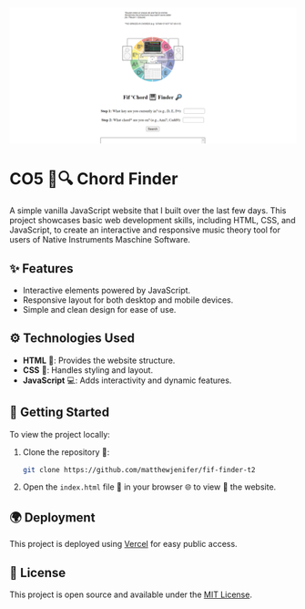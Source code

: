 ![Alt text](/images/fcf.PNG)

# CO5 🎹🔍 Chord Finder

A simple vanilla JavaScript website that I built over the last few days. This project showcases basic web development skills, including HTML, CSS, and JavaScript, to create an interactive  and responsive music theory tool for users of Native Instruments Maschine Software.

## ✨ Features

- Interactive  elements powered by JavaScript.
- Responsive  layout for both desktop and mobile devices.
- Simple and clean design for ease of use.

## ⚙️ Technologies Used

- **HTML** 📄: Provides the website structure.
- **CSS** 🎨: Handles styling and layout.
- **JavaScript** 💻: Adds interactivity and dynamic features.

## 🚀 Getting Started

To view the project locally:

1. Clone the repository 📂:
   ```sh
   git clone https://github.com/matthewjenifer/fif-finder-t2
   ```
2. Open the `index.html` file 📄 in your browser 🌐 to view 👀 the website.

## 🌍 Deployment

This project is deployed using [Vercel](https://vercel.com/) for easy public access.

## 📜 License

This project is open source and available under the [MIT License](📄).

